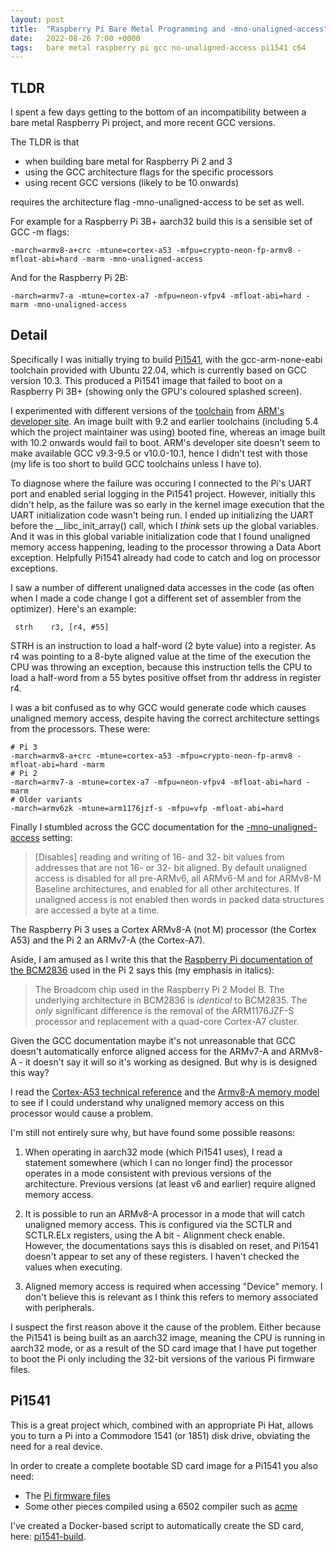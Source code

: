 ```yaml
---
layout: post
title:  "Raspberry Pi Bare Metal Programming and -mno-unaligned-access"
date:   2022-08-26 7:00 +0000
tags:   bare metal raspberry pi gcc no-unaligned-access pi1541 c64
---
```


## TLDR

I spent a few days getting to the bottom of an incompatibility between a bare metal Raspberry Pi project, and more recent GCC versions.

The TLDR is that
* when building bare metal for Raspberry Pi 2 and 3
* using the  GCC architecture flags for the specific processors
* using recent GCC versions (likely to be 10 onwards)

requires the architecture flag -mno-unaligned-access to be set as well.

For example for a Raspberry Pi 3B+ aarch32 build this is a sensible set of GCC -m flags:

```
-march=armv8-a+crc -mtune=cortex-a53 -mfpu=crypto-neon-fp-armv8 -mfloat-abi=hard -marm -mno-unaligned-access
```

And for the Raspberry Pi 2B:

```
-march=armv7-a -mtune=cortex-a7 -mfpu=neon-vfpv4 -mfloat-abi=hard -marm -mno-unaligned-access
```

## Detail

Specifically I was initially trying to build [Pi1541](https://github.com/pi1541/Pi1541), with the gcc-arm-none-eabi toolchain provided with Ubuntu 22.04, which is currently based on GCC version 10.3.  This produced a Pi1541 image that failed to boot on a Raspberry Pi 3B+ (showing only the GPU's coloured splashed screen).

I experimented with different versions of the [toolchain](https://developer.arm.com/Tools%20and%20Software/GNU%20Toolchain) from [ARM's developer site](https://developer.arm.com).  An image built with 9.2 and earlier toolchains (including 5.4 which the project maintainer was using) booted fine, whereas an image built with 10.2 onwards would fail to boot.  ARM's developer site doesn't seem to make available GCC v9.3-9.5 or v10.0-10.1, hence I didn't test with those (my life is too short to build GCC toolchains unless I have to).

To diagnose where the failure was occuring I connected to the Pi's UART port and enabled serial logging in the Pi1541 project.  However, initially this didn't help, as the failure was so early in the kernel image execution that the UART initialization code wasn't being run.  I ended up initializing the UART before the __libc_init_array() call, which I _think_ sets up the global variables.  And it was in this global variable initialization code that I found unaligned memory access happening, leading to the processor throwing a Data Abort exception.  Helpfully Pi1541 already had code to catch and log on processor exceptions.

I saw a number of different unaligned data accesses in the code (as often when I made a code change I got a different set of assembler from the optimizer).  Here's an example:

```
 strh    r3, [r4, #55]
```

STRH is an instruction to load a half-word (2 byte value) into a register.  As r4 was pointing to a 8-byte aligned value at the time of the execution the CPU was throwing an exception, because this instruction tells the CPU to load a half-word from a 55 bytes positive offset from thr address in register r4.

I was a bit confused as to why GCC would generate code which causes unaligned memory access, despite having the correct architecture settings from the processors.  These were:

```
# Pi 3
-march=armv8-a+crc -mtune=cortex-a53 -mfpu=crypto-neon-fp-armv8 -mfloat-abi=hard -marm
# Pi 2
-march=armv7-a -mtune=cortex-a7 -mfpu=neon-vfpv4 -mfloat-abi=hard -marm
# Older variants
-march=armv6zk -mtune=arm1176jzf-s -mfpu=vfp -mfloat-abi=hard
```

Finally I stumbled across the GCC documentation for the [-mno-unaligned-access](https://gcc.gnu.org/onlinedocs/gcc/ARM-Options.html#index-mno-unaligned-access) setting:

>[Disables] reading and writing of 16- and 32- bit values from addresses that are not 16- or 32- bit aligned. By default unaligned access is disabled for all pre-ARMv6, all ARMv6-M and for ARMv8-M Baseline architectures, and enabled for all other architectures. If unaligned access is not enabled then words in packed data structures are accessed a byte at a time.

The Raspberry Pi 3 uses a Cortex ARMv8-A (not M) processor (the Cortex A53) and the Pi 2 an ARMv7-A (the Cortex-A7).

Aside, I am amused as I write this that the [Raspberry Pi documentation of the BCM2836](https://www.raspberrypi.com/documentation/computers/processors.html) used in the Pi 2 says this (my emphasis in italics):

>The Broadcom chip used in the Raspberry Pi 2 Model B. The underlying architecture in BCM2836 is _identical_ to BCM2835. The _only_ significant difference is the removal of the ARM1176JZF-S processor and replacement with a quad-core Cortex-A7 cluster.

Given the GCC documentation maybe it's not unreasonable that GCC doesn't automatically enforce aligned access for the ARMv7-A and ARMv8-A - it doesn't say it will so it's working as designed.  But why is is designed this way?

I read the [Cortex-A53 technical reference](https://developer.arm.com/documentation/ddi0500/latest/) and the [Armv8-A memory model](https://developer.arm.com/-/media/Arm%20Developer%20Community/PDF/Learn%20the%20Architecture/Armv8-A%20memory%20model%20guide.pdf?revision=58b1dd0a-3800-4218-b21a-f95a0332034c) to see if I could understand why unaligned memory access on this processor would cause a problem.

I'm still not entirely sure why, but have found some possible reasons:

1. When operating in aarch32 mode (which Pi1541 uses), I read a statement somewhere (which I can no longer find) the processor operates in a mode consistent with previous versions of the architecture.  Previous versions (at least v6 and earlier) require aligned memory access.

2. It is possible to run an ARMv8-A processor in a mode that will catch unaligned memory access.  This is configured via the SCTLR and SCTLR.ELx registers, using the A bit - Alignment check enable.  However, the documentations says this is disabled on reset, and Pi1541 doesn't appear to set any of these registers.  I haven't checked the values when executing.

3. Aligned memory access is required when accessing "Device" memory.  I don't believe this is relevant as I think this refers to memory associated with peripherals.

I suspect the first reason above it the cause of the problem.  Either because the Pi1541 is being built as an aarch32 image, meaning the CPU is running in aarch32 mode, or as a result of the SD card image that I have put together to boot the Pi only including the 32-bit versions of the various Pi firmware files.

## Pi1541

This is a great project which, combined with an appropriate Pi Hat, allows you to turn a Pi into a Commodore 1541 (or 1851) disk drive, obviating the need for a real device.

In order to create a complete bootable SD card image for a Pi1541 you also need:

* The [Pi firmware files](https://github.com/raspberrypi/firmware)
* Some other pieces compiled using a 6502 compiler such as [acme](https://github.com/meonwax/acme)

I've created a Docker-based script to automatically create the SD card, here: [pi1541-build](https://github.com/piersfinlayson/pi1541-build).